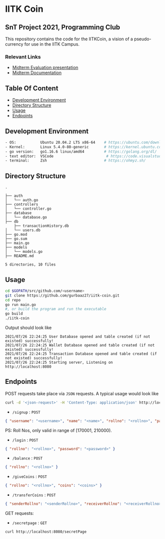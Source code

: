 # IITK Coin

## SnT Project 2021, Programming Club

This repository contains the code for the IITKCoin, a vision of a pseudo-currency for use in the IITK Campus.

### Relevant Links

-   [Midterm Evaluation presentation](https://docs.google.com/presentation/d/1kriN-7A3v1RlXUDL5NETX3roJKRMJInptkWofIxY8dg/edit?usp=sharing)
-   [Midterm Documentation](https://docs.google.com/document/d/1bvOWH4k0U-l2pQ1jLWIDzOkJ2wbHNW4jJw7tMWkUV6o/edit?usp=sharing)

## Table Of Content

-   [Development Environment](#development-environment)
-   [Directory Structure](#directory-structure)
-   [Usage](#usage)
-   [Endpoints](#endpoints)

## Development Environment

```bash
- OS:           Ubuntu 20.04.2 LTS x86-64    # https://ubuntu.com/download
- Kernel:       Linux 5.4.0-80-generic       # https://kernel.ubuntu.com/
- go version:   go1.16.6 linux/amd64         # https://golang.org/dl/
- text editor:  VSCode    	                  # https://code.visualstudio.com/download
- terminal:     Zsh                          # https://ohmyz.sh/

```

## Directory Structure

```
.

├── auth
│   └── auth.go
├── controllers
│   └── controller.go
├── database
│   └── database.go
├── db
    ├── transactionHistory.db
│   └── users.db
├── go.mod
├── go.sum
├── main.go
├── models
│   └── models.go
├── README.md

5 directories, 10 files
```

## Usage

```bash
cd $GOPATH/src/github.com/<username>
git clone https://github.com/gurbaaz27/iitk-coin.git
cd repo
go run main.go
#, or build the program and run the executable
go build
./iitk-coin
```

Output should look like

```
2021/07/26 22:24:25 User Database opened and table created (if not existed) successfully!
2021/07/26 22:24:25 Wallet Database opened and table created (if not existed) successfully!
2021/07/26 22:24:25 Transaction Database opened and table created (if not existed) successfully!
2021/07/26 22:24:25 Starting server, Listening on http://localhost:8080
```

## Endpoints

POST requests take place via `JSON` requests. A typical usage would look like

```bash
curl -d '<json-request>' -H 'Content-Type: application/json' http://localhost:8080/<endpoint>
```

-   `/signup` : `POST`

```json
{ "username": "<username>", "name": "<name>", "rollno": "<rollno>", "password": "<password>" }
```

PS: Roll Nos, only valid in range of [170001, 210000).

-   `/login` : `POST`

```json
{ "rollno": "<rollno>", "password": "<password>" }
```

-   `/balance` : `POST`

```json
{ "rollno": "<rollno>" }
```

-   `/giveCoins` : `POST`

```json
{ "rollno": "<rollno>", "coins": "<coins>" }
```

-   `/transferCoins` : `POST`

```json
{ "senderRollno": "<senderRollno>", "receiverRollno": "<receiverRollno>", "transferCoins": "<transferCoins>" }
```

GET requests:

-   `/secretpage` : `GET`

```bash
curl http://localhost:8080/secretPage
```

